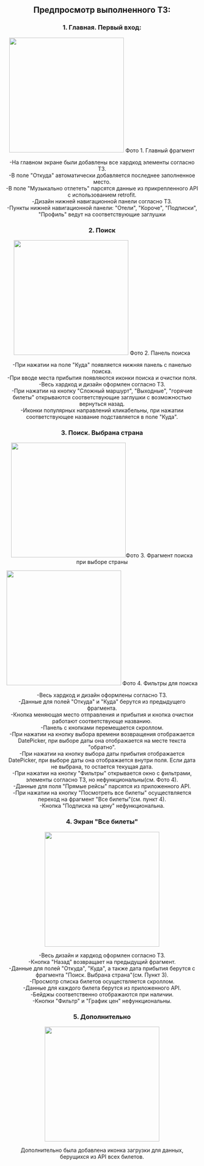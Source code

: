<center>

## Предпросмотр выполненного ТЗ:

### 1. Главная. Первый вход:
<img src="https://github.com/user-attachments/assets/c93ece66-91e7-4076-aa6c-cc341d754b3d" width="300"/> Фото 1. Главный фрагмент

-На главном экране были добавлены все хардкод элементы согласно ТЗ.  
-В поле "Откуда" автоматически добавляется последнее заполненное место.  
-В поле "Музыкально отлететь" парсятся данные из прикрепленного API с использованием retrofit.  
-Дизайн нижней навигационной панели согласно ТЗ.  
-Пункты нижней навигационной панели: "Отели", "Короче", "Подписки", "Профиль" ведут на соответствующие заглушки

### 2. Поиск
<img src="https://github.com/user-attachments/assets/e00e27fb-7a2d-4abc-ae90-2aa69ad609b8" width="300"/> Фото 2. Панель поиска  

-При нажатии на поле "Куда" появляется нижняя панель с панелью поиска.  
-При вводе места прибытия появляются иконки поиска и очистки поля.  
-Весь хардкод и дизайн оформлен согласно ТЗ.  
-При нажатии на кнопку "Сложный маршурт", "Выходные", "горячие билеты" открываются соответствующие заглушки с возможностью вернуться назад.  
-Иконки популярных направлений кликабельны, при нажатии соответствующее название подставляется в поле "Куда".

### 3. Поиск. Выбрана страна
<img src="https://github.com/user-attachments/assets/f12e4a8f-fd1f-461a-878a-0dab30427bf8" width="300"/>Фото 3. Фрагмент поиска при выборе страны  


<img src="https://github.com/user-attachments/assets/bb548094-512f-4a96-93ae-d00956d8b12f" width="300"/> Фото 4. Фильтры для поиска


-Весь хардкод и дизайн оформлены согласно ТЗ.  
-Данные для полей "Откуда" и "Куда" берутся из предыдущего фрагмента.  
-Кнопка меняющая место отправления и прибытия и кнопка очистки работают соответствующе названию.  
-Панель с кнопками перемещается скроллом.  
-При нажатии на кнопку выбора времени возвращения отображается DatePicker, при выборе даты она отображается на месте текста "обратно".  
-При нажатии на кнопку выбора даты прибытия отображается DatePicker, при выборе даты она отображается внутри поля. Если дата не выбрана, то остается текущая дата.  
-При нажатии на кнопку "Фильтры" открывается окно с фильтрами, элементы согласно ТЗ, но нефункциональны(см. Фото 4).  
-Данные для поля "Прямые рейсы" парсятся из приложенного API.  
-При нажатии на кнопку "Посмотреть все билеты" осуществляется переход на фрагмент "Все билеты"(см. пункт 4).  
-Кнопка "Подписка на цену" нефункциональна.

### 4. Экран "Все билеты"
<img src="https://github.com/user-attachments/assets/8c2defdd-807c-47f4-9ade-0e3934b14b13" width="300"/>

-Весь дизайн и хардкод оформлен согласно ТЗ.  
-Кнопка "Назад" возвращает на предыдущий фрагмент.  
-Данные для полей "Откуда", "Куда", а также дата прибытия берутся с фрагмента "Поиск. Выбрана страна"(см. Пункт 3).  
-Просмотр списка билетов осуществляется скроллом.  
-Данные для каждого билета берутся из приложенного API.  
-Бейджы соответственно отображаются при наличии.  
-Кнопки "Фильтр" и "График цен" нефункциональны.


### 5. Дополнительно
<img src="https://github.com/user-attachments/assets/67cc4496-c9e6-4551-9a89-2fdfaaf4bf46" width="300"/>

Дополнительно была добавлена иконка загрузки для данных, берущихся из API всех билетов.
</center>
